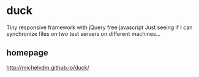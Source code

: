 # duck
Tiny responsive framework with jQuery free javascript
Just seeing if I can synchronize files on two test servers on different machines...

## homepage
http://michelvdm.github.io/duck/
